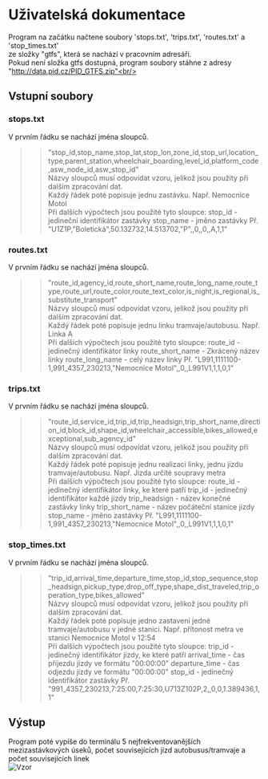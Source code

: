 # Uživatelská dokumentace
Program na začátku načtene soubory 'stops.txt', 'trips.txt', 'routes.txt' a 'stop_times.txt'<br/>
ze složky "gtfs", která se nachází v pracovním adresáři.<br/>
Pokud není složka gtfs dostupná, program soubory stáhne z adresy "http://data.pid.cz/PID_GTFS.zip"<br/>

## Vstupní soubory
### stops.txt
V prvním řádku se nachází jména sloupců.<br/>
>> "stop_id,stop_name,stop_lat,stop_lon,zone_id,stop_url,location_type,parent_station,wheelchair_boarding,level_id,platform_code,asw_node_id,asw_stop_id"<br/>
Názvy sloupců musí odpovídat vzoru, jelikož jsou použity při dalším zpracování dat.<br/>
Každý řádek poté popisuje jednu zastávku. Např. Nemocnice Motol<br/> 
Při dalších výpočtech jsou použité tyto sloupce:
>> stop_id - jedineční identifikátor zastávky
>> stop_name - jměno zastávky
Př. "U1Z1P,"Boletická",50.132732,14.513702,"P",,0,,0,,A,1,1"<br/>

### routes.txt
V prvním řádku se nachází jména sloupců.<br/>
>> "route_id,agency_id,route_short_name,route_long_name,route_type,route_url,route_color,route_text_color,is_night,is_regional,is_substitute_transport"<br/>
Názvy sloupců musí odpovídat vzoru, jelikož jsou použity při dalším zpracování dat.<br/>
Každý řádek poté popisuje jednu linku tramvaje/autobusu. Např. Linka A<br/> 
Při dalších výpočtech jsou použité tyto sloupce:
>> route_id - jedinečný identifikátor linky
>> route_short_name - Zkrácený název linky
>> route_long_name - celý název linky
Př. "L991,1111100-1,991_4357_230213,"Nemocnice Motol",,0,,L991V1,1,1,0,1"<br/>

### trips.txt
V prvním řádku se nachází jména sloupců.<br/>
>> "route_id,service_id,trip_id,trip_headsign,trip_short_name,direction_id,block_id,shape_id,wheelchair_accessible,bikes_allowed,exceptional,sub_agency_id"<br/>
Názvy sloupců musí odpovídat vzoru, jelikož jsou použity při dalším zpracování dat.<br/>
Každý řádek poté popisuje jednu realizaci linky, jednu jízdu tramvaje/autobusu. Např. Jízda určité soupravy metra<br/> 
Při dalších výpočtech jsou použité tyto sloupce:
>> route_id - jedinečný identifikátor linky, ke které patří
>> trip_id - jedinečný identifikátor každé jízdy
>> trip_headsign - název konečné zastávky linky
>> trip_short_name - název počáteční stanice jízdy
>> stop_name - jměno zastávky
Př. "L991,1111100-1,991_4357_230213,"Nemocnice Motol",,0,,L991V1,1,1,0,1"<br/>

### stop_times.txt
V prvním řádku se nachází jména sloupců.<br/>
>> "trip_id,arrival_time,departure_time,stop_id,stop_sequence,stop_headsign,pickup_type,drop_off_type,shape_dist_traveled,trip_operation_type,bikes_allowed"<br/>
Názvy sloupců musí odpovídat vzoru, jelikož jsou použity při dalším zpracování dat.<br/>
Každý řádek poté popisuje jedno zastavení jedné tramvaje/autobusu v jedné stanici. Např. přítonost metra ve stanici Nemocnice Motol v 12:54<br/> 
Při dalších výpočtech jsou použité tyto sloupce:
>> trip_id - jedinečný identifikátor jízdy, ke které patří
>> arrival_time - čas příjezdu jízdy ve formátu "00:00:00"
>> departure_time - čas odjezdu jízdy ve formátu "00:00:00"
>> stop_id - jedinečný identifikátor zastávky
Př. "991_4357_230213,7:25:00,7:25:30,U713Z102P,2,,0,0,1.389436,1,1"<br/>

## Výstup
Program poté vypíše do terminálu 5 nejfrekventovanějších mezizastávkových úseků, počet souvisejících jízd autobusus/tramvaje a počet souvisejících linek<br/>
![Vzor](https://user-images.githubusercontent.com/116712623/227737937-48ec2089-bddc-4c39-aa19-fd0690116ba5.png)
